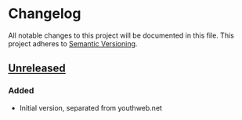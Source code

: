 # Changelog

All notable changes to this project will be documented in this file.
This project adheres to [Semantic Versioning](http://semver.org/).

## [Unreleased]
### Added
- Initial version, separated from youthweb.net

[Unreleased]: https://github.com/youthweb/bbcode-parser/compare/c4163941a543d79e2179fa54559ba06bc9e1f4a4...HEAD
